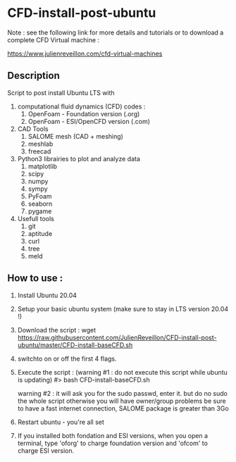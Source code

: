# CFD-install-post-ubuntu

Note : see the following link for more details and tutorials or to download a complete CFD Virtual machine : 

https://www.julienreveillon.com/cfd-virtual-machines


## Description 
Script to post install Ubuntu LTS with
1. computational fluid dynamics (CFD) codes : 
   1. OpenFoam - Foundation version (.org)
   1. OpenFoam - ESI/OpenCFD version (.com)
1. CAD Tools
   1. SALOME mesh (CAD + meshing)
   1. meshlab
   1. freecad
1. Python3 librairies to plot and analyze data 
   1. matplotlib
   1. scipy
   1. numpy
   1. sympy
   1. PyFoam
   1. seaborn
   1. pygame
1. Usefull tools
   1. git
   1. aptitude
   1. curl
   1. tree
   1. meld
   

## How to use :
1. Install Ubuntu 20.04
2. Setup your basic ubuntu system (make sure to stay in LTS version 20.04 !)
3. Download the script :
    wget https://raw.githubusercontent.com/JulienReveillon/CFD-install-post-ubuntu/master/CFD-install-baseCFD.sh
4. switchto on or off the first 4 flags.
5. Execute the script : (warning #1 : do not execute this script while ubuntu is updating)
    #> bash CFD-install-baseCFD.sh
    
    warning #2 : it will ask you for the sudo passwd, enter it.
    but do no sudo the whole script otherwise you will have owner/group problems
    be sure to have a fast internet connection, SALOME package is greater than 3Go
    
6. Restart ubuntu - you're all set
7. If you installed both fondation and ESI versions, when you open a terminal, type 'oforg' to charge foundation version and 'ofcom' to charge ESI version.

